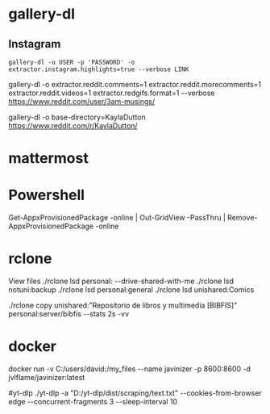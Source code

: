 # gallery-dl

## Instagram

```
gallery-dl -u USER -p 'PASSWORD' -o extractor.instagram.highlights=true --verbose LINK
```

gallery-dl -o extractor.reddit.comments=1 extractor.reddit.morecomments=1 extractor.reddit.videos=1 extractor.redgifs.format=1 --verbose https://www.reddit.com/user/3am-musings/

gallery-dl -o base-directory=KaylaDutton https://www.reddit.com/r/KaylaDutton/

# mattermost

# Powershell

Get-AppxProvisionedPackage -online | Out-GridView -PassThru | Remove-AppxProvisionedPackage -online

# rclone

View files ./rclone lsd personal: --drive-shared-with-me ./rclone lsd notuni:backup ./rclone lsd personal:general ./rclone lsd unishared:Comics

./rclone copy unishared:"Repositorio de libros y multimedia [BIBFIS]" personal:server/bibfis --stats 2s -vv

# docker

docker run -v C:/users/david:/my_files --name javinizer -p 8600:8600 -d jvlflame/javinizer:latest

#yt-dlp ./yt-dlp -a "D:/yt-dlp/dist/scraping/text.txt" --cookies-from-browser edge --concurrent-fragments 3 --sleep-interval 10
